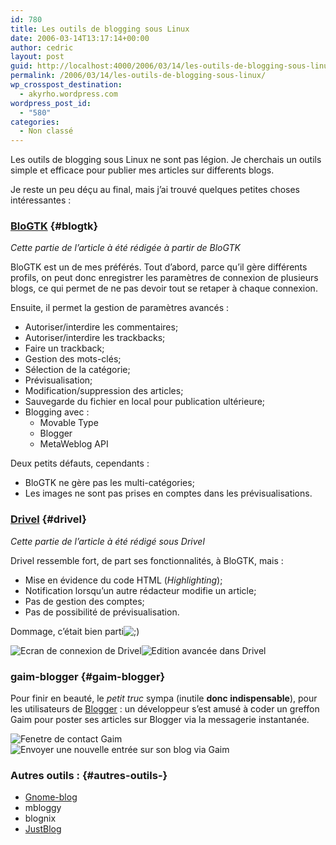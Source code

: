 ```yaml
---
id: 780
title: Les outils de blogging sous Linux
date: 2006-03-14T13:17:14+00:00
author: cedric
layout: post
guid: http://localhost:4000/2006/03/14/les-outils-de-blogging-sous-linux.html
permalink: /2006/03/14/les-outils-de-blogging-sous-linux/
wp_crosspost_destination:
  - akyrho.wordpress.com
wordpress_post_id:
  - "580"
categories:
  - Non classé
---
```

Les outils de blogging sous Linux ne sont pas légion. Je cherchais un outils simple et efficace pour publier mes articles sur differents blogs.

Je reste un peu déçu au final, mais j’ai trouvé quelques petites choses intéressantes :

### [BloGTK](http://blogtk.sourceforge.net/) {#blogtk}

_Cette partie de l’article à été rédigée à partir de BloGTK_

BloGTK est un de mes préférés. Tout d’abord, parce qu’il gère différents profils, on peut donc enregistrer les paramètres de connexion de plusieurs blogs, ce qui permet de ne pas devoir tout se retaper à chaque connexion.

Ensuite, il permet la gestion de paramètres avancés :

  * Autoriser/interdire les commentaires;
  * Autoriser/interdire les trackbacks;
  * Faire un trackback;
  * Gestion des mots-clés;
  * Sélection de la catégorie;
  * Prévisualisation;
  * Modification/suppression des articles;
  * Sauvegarde du fichier en local pour publication ultérieure;
  * Blogging avec : 
      * Movable Type
      * Blogger
      * MetaWeblog API

Deux petits défauts, cependants :

  * BloGTK ne gère pas les multi-catégories;
  * Les images ne sont pas prises en comptes dans les prévisualisations.

### [Drivel]() {#drivel}

_Cette partie de l’article à été rédigé sous Drivel_

Drivel ressemble fort, de part ses fonctionnalités, à BloGTK, mais :

  * Mise en évidence du code HTML (_Highlighting_);
  * Notification lorsqu’un autre rédacteur modifie un article;
  * Pas de gestion des comptes;
  * Pas de possibilité de prévisualisation.

Dommage, c’était bien parti<img src="https://i1.wp.com/debian.ehia.org/wp-includes/images/smilies/icon_wink.gif?w=900" alt=";)" data-recalc-dims="1" /> 

<img src="https://i1.wp.com/www.dropline.net/drivel/optical/drivel-small-1.png?w=900" alt="Ecran de connexion de Drivel" data-recalc-dims="1" /><img src="https://i0.wp.com/www.dropline.net/drivel/optical/drivel-small-4.png?w=900" alt="Edition avancée dans Drivel" data-recalc-dims="1" /> 

### gaim-blogger {#gaim-blogger}

Pour finir en beauté, le _petit truc_ sympa (inutile **donc indispensable**), pour les utilisateurs de [Blogger](http://www.blogspot.com/) : un développeur s’est amusé à coder un greffon Gaim pour poster ses articles sur Blogger via la messagerie instantanée.

<img src="https://i0.wp.com/gaim-blogger.sourceforge.net/screenshots/blogger-blist.jpg?w=900" alt="Fenetre de contact Gaim" data-recalc-dims="1" /> 

<img src="https://i2.wp.com/gaim-blogger.sourceforge.net/screenshots/blogger-im.jpg?w=900" alt="Envoyer une nouvelle entrée sur son blog via Gaim" data-recalc-dims="1" /> 

### Autres outils : {#autres-outils-}

  * [Gnome-blog](http://www.gnome.org/~seth/gnome-blog/)
  * mbloggy
  * blognix
  * [JustBlog](http://sourceforge.net/projects/justblog/)